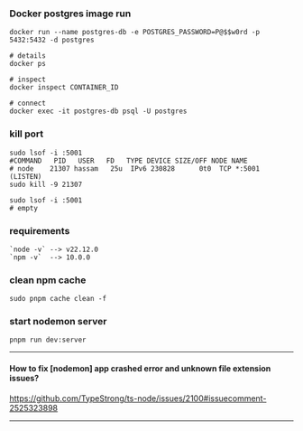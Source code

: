 


### Docker postgres image run
```shell
docker run --name postgres-db -e POSTGRES_PASSWORD=P@$$w0rd -p 5432:5432 -d postgres

# details
docker ps

# inspect
docker inspect CONTAINER_ID

# connect
docker exec -it postgres-db psql -U postgres
```


### kill port
```shell
sudo lsof -i :5001
#COMMAND   PID   USER   FD   TYPE DEVICE SIZE/OFF NODE NAME
# node    21307 hassam   25u  IPv6 230828      0t0  TCP *:5001 (LISTEN)
sudo kill -9 21307

sudo lsof -i :5001
# empty
```


### requirements
```text
`node -v` --> v22.12.0
`npm -v`  --> 10.0.0
```


### clean npm cache
```shell
sudo pnpm cache clean -f
```

### start nodemon server
```shell
pnpm run dev:server
```

___
#### How to fix [nodemon] app crashed error and unknown file extension issues?
https://github.com/TypeStrong/ts-node/issues/2100#issuecomment-2525323898
___